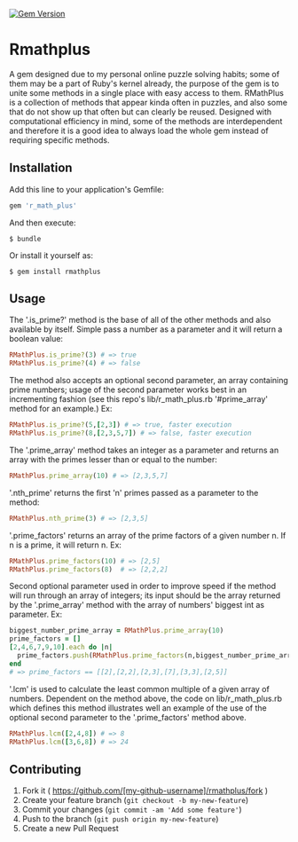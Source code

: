 [![Gem Version](https://badge.fury.io/rb/glasses.svg)](http://badge.fury.io/rb/glasses) 
# Rmathplus

A gem designed due to my personal online puzzle solving habits; some of them may be a part
of Ruby's kernel already, the purpose of the gem is to unite some methods in a single place with easy
access to them. RMathPlus is a collection of methods that appear kinda often in puzzles, and also some
that do not show up that often but can clearly be reused. Designed with computational efficiency in mind,
some of the methods are interdependent and therefore it is a good idea to always load the whole gem instead
of requiring specific methods.

## Installation

Add this line to your application's Gemfile:

```ruby
gem 'r_math_plus'
```

And then execute:

    $ bundle

Or install it yourself as:

    $ gem install rmathplus

## Usage
The '.is_prime?' method is the base of all of the other methods and also available by itself.
Simple pass a number as a parameter and it will return a boolean value:
```ruby
RMathPlus.is_prime?(3) # => true
RMathPlus.is_prime?(4) # => false
```
The method also accepts an optional second parameter, an array containing prime numbers;
usage of the second parameter works best in an incrementing fashion (see this repo's lib/r_math_plus.rb '#prime_array' method for an example.)
Ex:
```ruby
RMathPlus.is_prime?(5,[2,3]) # => true, faster execution
RMathPlus.is_prime?(8,[2,3,5,7]) # => false, faster execution
```

The '.prime_array' method takes an integer as a parameter and returns an array with the primes lesser than or equal to the number:
```ruby
RMathPlus.prime_array(10) # => [2,3,5,7]
```

'.nth_prime' returns the first 'n' primes passed as a parameter to the method:
```ruby
RMathPlus.nth_prime(3) # => [2,3,5]
```

'.prime_factors' returns an array of the prime factors of a given number n. If n is a prime, it will return n.
Ex:
```ruby
RMathPlus.prime_factors(10) # => [2,5]
RMathPlus.prime_factors(8)  # => [2,2,2]
```

Second optional parameter used in order to improve speed if the method will run through an array of
integers; its input should be the array returned by the '.prime_array' method with the array of numbers' biggest int as parameter.
Ex:
```ruby
biggest_number_prime_array = RMathPlus.prime_array(10)
prime_factors = []
[2,4,6,7,9,10].each do |n|
  prime_factors.push(RMathPlus.prime_factors(n,biggest_number_prime_array)) # will execute faster iterating through a single array, otherwise it would make a prime array for each of the numbers
end
# => prime_factors == [[2],[2,2],[2,3],[7],[3,3],[2,5]]
```

'.lcm' is used to calculate the least common multiple of a given array of numbers. Dependent on the method above, the code on lib/r_math_plus.rb which defines
this method illustrates well an example of the use of the optional second parameter to the '.prime_factors' method above.
```ruby
RMathPlus.lcm([2,4,8]) # => 8
RMathPlus.lcm([3,6,8]) # => 24
```
## Contributing

1. Fork it ( https://github.com/[my-github-username]/rmathplus/fork )
2. Create your feature branch (`git checkout -b my-new-feature`)
3. Commit your changes (`git commit -am 'Add some feature'`)
4. Push to the branch (`git push origin my-new-feature`)
5. Create a new Pull Request
